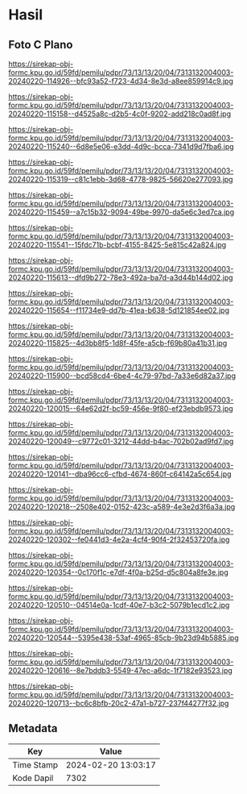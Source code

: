 # Hasil

## Foto C Plano

https://sirekap-obj-formc.kpu.go.id/59fd/pemilu/pdpr/73/13/13/20/04/7313132004003-20240220-114926--bfc93a52-f723-4d34-8e3d-a8ee859914c9.jpg

https://sirekap-obj-formc.kpu.go.id/59fd/pemilu/pdpr/73/13/13/20/04/7313132004003-20240220-115158--d4525a8c-d2b5-4c0f-9202-add218c0ad8f.jpg

https://sirekap-obj-formc.kpu.go.id/59fd/pemilu/pdpr/73/13/13/20/04/7313132004003-20240220-115240--6d8e5e06-e3dd-4d9c-bcca-7341d9d7fba6.jpg

https://sirekap-obj-formc.kpu.go.id/59fd/pemilu/pdpr/73/13/13/20/04/7313132004003-20240220-115319--c81c1ebb-3d68-4778-9825-56620e277093.jpg

https://sirekap-obj-formc.kpu.go.id/59fd/pemilu/pdpr/73/13/13/20/04/7313132004003-20240220-115459--a7c15b32-9094-49be-9970-da5e6c3ed7ca.jpg

https://sirekap-obj-formc.kpu.go.id/59fd/pemilu/pdpr/73/13/13/20/04/7313132004003-20240220-115541--15fdc71b-bcbf-4155-8425-5e815c42a824.jpg

https://sirekap-obj-formc.kpu.go.id/59fd/pemilu/pdpr/73/13/13/20/04/7313132004003-20240220-115613--dfd9b272-78e3-492a-ba7d-a3d44b144d02.jpg

https://sirekap-obj-formc.kpu.go.id/59fd/pemilu/pdpr/73/13/13/20/04/7313132004003-20240220-115654--f11734e9-dd7b-41ea-b638-5d121854ee02.jpg

https://sirekap-obj-formc.kpu.go.id/59fd/pemilu/pdpr/73/13/13/20/04/7313132004003-20240220-115825--4d3bb8f5-1d8f-45fe-a5cb-f69b80a41b31.jpg

https://sirekap-obj-formc.kpu.go.id/59fd/pemilu/pdpr/73/13/13/20/04/7313132004003-20240220-115900--bcd58cd4-6be4-4c79-97bd-7a33e6d82a37.jpg

https://sirekap-obj-formc.kpu.go.id/59fd/pemilu/pdpr/73/13/13/20/04/7313132004003-20240220-120015--64e62d2f-bc59-456e-9f80-ef23ebdb9573.jpg

https://sirekap-obj-formc.kpu.go.id/59fd/pemilu/pdpr/73/13/13/20/04/7313132004003-20240220-120049--c9772c01-3212-44dd-b4ac-702b02ad9fd7.jpg

https://sirekap-obj-formc.kpu.go.id/59fd/pemilu/pdpr/73/13/13/20/04/7313132004003-20240220-120141--dba96cc6-cfbd-4674-860f-c64142a5c654.jpg

https://sirekap-obj-formc.kpu.go.id/59fd/pemilu/pdpr/73/13/13/20/04/7313132004003-20240220-120218--2508e402-0152-423c-a589-4e3e2d3f6a3a.jpg

https://sirekap-obj-formc.kpu.go.id/59fd/pemilu/pdpr/73/13/13/20/04/7313132004003-20240220-120302--fe0441d3-4e2a-4cf4-90f4-2f32453720fa.jpg

https://sirekap-obj-formc.kpu.go.id/59fd/pemilu/pdpr/73/13/13/20/04/7313132004003-20240220-120354--0c170f1c-e7df-4f0a-b25d-d5c804a8fe3e.jpg

https://sirekap-obj-formc.kpu.go.id/59fd/pemilu/pdpr/73/13/13/20/04/7313132004003-20240220-120510--04514e0a-1cdf-40e7-b3c2-5079b1ecd1c2.jpg

https://sirekap-obj-formc.kpu.go.id/59fd/pemilu/pdpr/73/13/13/20/04/7313132004003-20240220-120544--5395e438-53af-4965-85cb-9b23d94b5885.jpg

https://sirekap-obj-formc.kpu.go.id/59fd/pemilu/pdpr/73/13/13/20/04/7313132004003-20240220-120616--8e7bddb3-5549-47ec-a6dc-1f7182e93523.jpg

https://sirekap-obj-formc.kpu.go.id/59fd/pemilu/pdpr/73/13/13/20/04/7313132004003-20240220-120713--bc6c8bfb-20c2-47a1-b727-237f44277f32.jpg


## Metadata

| Key        | Value               |
| ---------- | ------------------- |
| Time Stamp | 2024-02-20 13:03:17 |
| Kode Dapil | 7302                |



